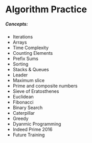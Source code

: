 # Algorithm Practice

##### Concepts:
* Iterations
* Arrays
* Time Complexity
* Counting Elements
* Prefix Sums
* Sorting
* Stacks & Queues
* Leader
* Maximum slice
* Prime and composite numbers
* Sieve of Eratosthenes
* Euclidean
* Fibonacci
* Binary Search
* Caterpillar
* Greedy
* Dyanmic Programming
* Indeed Prime 2016
* Future Training
